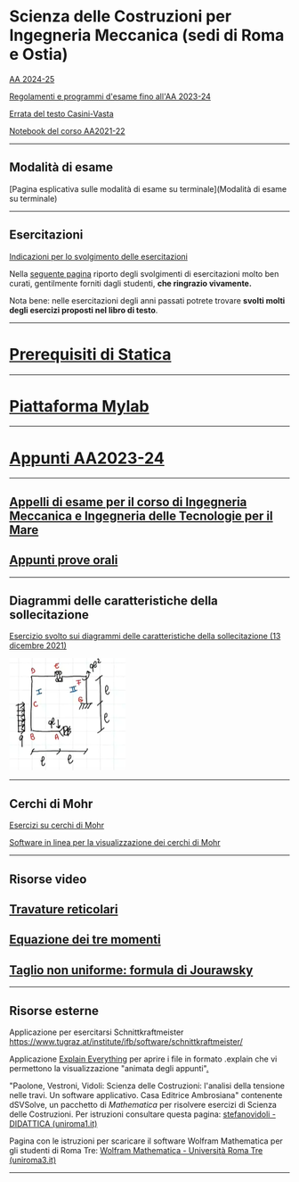 # Scienza delle Costruzioni per Ingegneria Meccanica (sedi di Roma e Ostia)




[AA 2024-25](programmi/AA%202024-25)

[Regolamenti e programmi d'esame fino all'AA 2023-24](./programmi/index)

[Errata del testo Casini-Vasta](errata_testo.md)

[Notebook del corso AA2021-22](https://uniroma3.sharepoint.com/sites/AA2122-SCIENZADELLECOSTRUZIONI-20801971TOMASSETTI/_layouts/OneNote.aspx?id=%2Fsites%2FAA2122-SCIENZADELLECOSTRUZIONI-20801971TOMASSETTI%2FSiteAssets%2FBlocco%20appunti%20AA21-22%20-%20SCIENZA%20DELLE%20COSTRUZIONI%20-%2020801971%20%28TOMASSETTI%29&wd=target%28Sdc%20Ing%20Mec%202021-22%29)

---

## Modalità di esame

[Pagina esplicativa sulle modalità di esame su terminale](Modalità di esame su terminale)

---
## Esercitazioni

[Indicazioni per lo svolgimento delle esercitazioni](svolgimento_esercitazioni/main.pdf) 

Nella [seguente pagina](Esercitazioni/esercitazioni.md) riporto degli svolgimenti di esercitazioni molto ben curati, gentilmente forniti dagli studenti, **che ringrazio vivamente.**

Nota bene: nelle esercitazioni degli anni passati potrete trovare **svolti molti degli esercizi proposti nel libro di testo**. 

---

# [Prerequisiti di Statica](./Prerequisiti_di_Statica.md)

---

# [Piattaforma Mylab](./mylab/mylab.md)

---

# [Appunti AA2023-24](./lezioni/classes2023-24-out)

---

## [Appelli di esame per il corso di Ingegneria Meccanica e Ingegneria delle Tecnologie per il Mare](esami/appelli_esame)

## [Appunti prove orali](./Orali/orali.md)

---

## Diagrammi delle caratteristiche della sollecitazione

[Esercizio svolto sui diagrammi delle caratteristiche della sollecitazione (13 dicembre 2021)](https://web.microsoftstream.com/video/318289c4-c9d7-4a64-be66-f5cf327f5232?st=10)

![image-20211215220530455](resources.assets/image-20211215220530455.png)



---

## Cerchi di Mohr

[Esercizi su cerchi di Mohr](cerchi_di_mohr/esercizi_cerchi_di_Mohr)

[Software in linea per la visualizzazione dei cerchi di Mohr](https://mechanicalc.com/calculators/mohrs-circle/)

---

## Risorse video

## [Travature reticolari](travature_reticolari/travature_reticolari)

## [Equazione dei tre momenti](equazione_dei_tre_momenti/equazione_dei_tre_momenti.md)

## [Taglio non uniforme: formula di Jourawsky](taglio_non_uniforme/taglio_non_uniforme)

---

## Risorse esterne

Applicazione per esercitarsi Schnittkraftmeister https://www.tugraz.at/institute/ifb/software/schnittkraftmeister/

Applicazione [Explain Everything](https://explaineverything.com/) per aprire i file in formato .explain che vi permettono la visualizzazione "animata degli appunti"[.](./cg.mp4)

"Paolone, Vestroni, Vidoli: Scienza delle Costruzioni: l'analisi della tensione nelle travi. Un software applicativo. Casa Editrice Ambrosiana" contenente dSVSolve, un pacchetto di *Mathematica* per risolvere esercizi di Scienza delle Costruzioni. Per istruzioni consultare questa pagina: [stefanovidoli - DIDATTICA (uniroma1.it)](https://stefanovidoli.site.uniroma1.it/insegnamenti)

Pagina con le istruzioni per scaricare il software Wolfram Mathematica per gli studenti di Roma Tre: [Wolfram Mathematica - Università Roma Tre (uniroma3.it)](https://www.uniroma3.it/servizi/software-in-convenzione/wolfram-mathematica/)



---

<script type="text/javascript" src="https://freevisitorcounters.com/en/home/counter/905518/t/0"></script>
